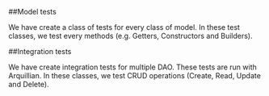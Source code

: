 ##Model tests

We have create a class of tests for every class of model. In these test classes, we test every methods (e.g. Getters, Constructors and Builders).

##Integration tests

We have create integration tests for multiple DAO. These tests are run with Arquillian. In these classes, we test CRUD operations (Create, Read, Update and Delete).
